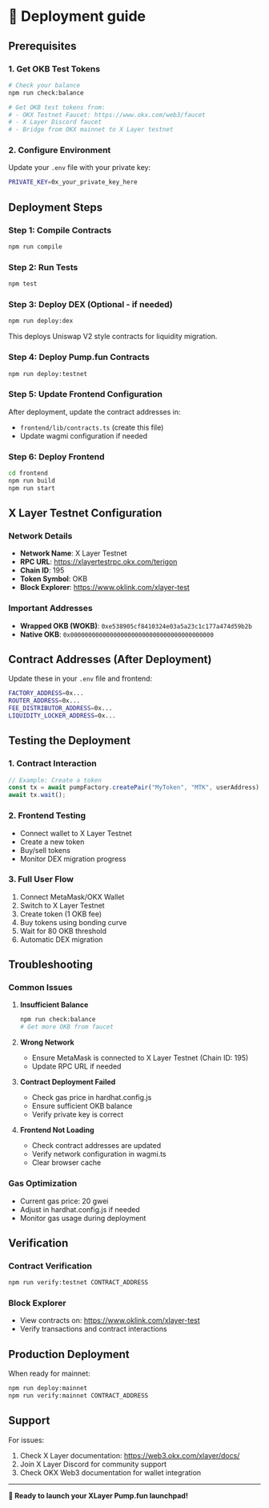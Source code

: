 # 🚀 Deployment guide

## Prerequisites

### 1. Get OKB Test Tokens
```bash
# Check your balance
npm run check:balance

# Get OKB test tokens from:
# - OKX Testnet Faucet: https://www.okx.com/web3/faucet
# - X Layer Discord faucet
# - Bridge from OKX mainnet to X Layer testnet
```

### 2. Configure Environment
Update your `.env` file with your private key:
```bash
PRIVATE_KEY=0x_your_private_key_here
```

## Deployment Steps

### Step 1: Compile Contracts
```bash
npm run compile
```

### Step 2: Run Tests
```bash
npm test
```

### Step 3: Deploy DEX (Optional - if needed)
```bash
npm run deploy:dex
```
This deploys Uniswap V2 style contracts for liquidity migration.

### Step 4: Deploy Pump.fun Contracts
```bash
npm run deploy:testnet
```

### Step 5: Update Frontend Configuration
After deployment, update the contract addresses in:
- `frontend/lib/contracts.ts` (create this file)
- Update wagmi configuration if needed

### Step 6: Deploy Frontend
```bash
cd frontend
npm run build
npm run start
```

## X Layer Testnet Configuration

### Network Details
- **Network Name**: X Layer Testnet
- **RPC URL**: https://xlayertestrpc.okx.com/terigon
- **Chain ID**: 195
- **Token Symbol**: OKB
- **Block Explorer**: https://www.oklink.com/xlayer-test

### Important Addresses
- **Wrapped OKB (WOKB)**: `0xe538905cf8410324e03a5a23c1c177a474d59b2b`
- **Native OKB**: `0x0000000000000000000000000000000000000000`

## Contract Addresses (After Deployment)

Update these in your `.env` file and frontend:

```bash
FACTORY_ADDRESS=0x...
ROUTER_ADDRESS=0x...
FEE_DISTRIBUTOR_ADDRESS=0x...
LIQUIDITY_LOCKER_ADDRESS=0x...
```

## Testing the Deployment

### 1. Contract Interaction
```javascript
// Example: Create a token
const tx = await pumpFactory.createPair("MyToken", "MTK", userAddress);
await tx.wait();
```

### 2. Frontend Testing
- Connect wallet to X Layer Testnet
- Create a new token
- Buy/sell tokens
- Monitor DEX migration progress

### 3. Full User Flow
1. Connect MetaMask/OKX Wallet
2. Switch to X Layer Testnet
3. Create token (1 OKB fee)
4. Buy tokens using bonding curve
5. Wait for 80 OKB threshold
6. Automatic DEX migration

## Troubleshooting

### Common Issues

1. **Insufficient Balance**
   ```bash
   npm run check:balance
   # Get more OKB from faucet
   ```

2. **Wrong Network**
   - Ensure MetaMask is connected to X Layer Testnet (Chain ID: 195)
   - Update RPC URL if needed

3. **Contract Deployment Failed**
   - Check gas price in hardhat.config.js
   - Ensure sufficient OKB balance
   - Verify private key is correct

4. **Frontend Not Loading**
   - Check contract addresses are updated
   - Verify network configuration in wagmi.ts
   - Clear browser cache

### Gas Optimization
- Current gas price: 20 gwei
- Adjust in hardhat.config.js if needed
- Monitor gas usage during deployment

## Verification

### Contract Verification
```bash
npm run verify:testnet CONTRACT_ADDRESS
```

### Block Explorer
- View contracts on: https://www.oklink.com/xlayer-test
- Verify transactions and contract interactions

## Production Deployment

When ready for mainnet:
```bash
npm run deploy:mainnet
npm run verify:mainnet CONTRACT_ADDRESS
```

## Support

For issues:
1. Check X Layer documentation: https://web3.okx.com/xlayer/docs/
2. Join X Layer Discord for community support
3. Check OKX Web3 documentation for wallet integration

---

**🎉 Ready to launch your XLayer Pump.fun launchpad!**
